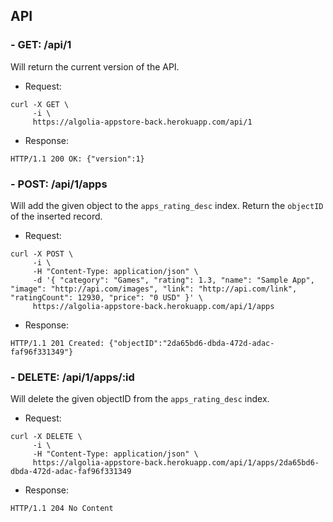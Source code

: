 ## API

### - GET: /api/1

Will return the current version of the API.

- Request:

```
curl -X GET \
     -i \
     https://algolia-appstore-back.herokuapp.com/api/1
```

- Response:

```
HTTP/1.1 200 OK: {"version":1}
```

### - POST: /api/1/apps

Will add the given object to the `apps_rating_desc` index.
Return the `objectID` of the inserted record.

- Request:

```
curl -X POST \
     -i \
     -H "Content-Type: application/json" \
     -d '{ "category": "Games", "rating": 1.3, "name": "Sample App", "image": "http://api.com/images", "link": "http://api.com/link", "ratingCount": 12930, "price": "0 USD" }' \
     https://algolia-appstore-back.herokuapp.com/api/1/apps
```

- Response:

```
HTTP/1.1 201 Created: {"objectID":"2da65bd6-dbda-472d-adac-faf96f331349"}
```

### - DELETE: /api/1/apps/:id

Will delete the given objectID from the `apps_rating_desc` index.

- Request:

```
curl -X DELETE \
     -i \
     -H "Content-Type: application/json" \
     https://algolia-appstore-back.herokuapp.com/api/1/apps/2da65bd6-dbda-472d-adac-faf96f331349
```

- Response:

```
HTTP/1.1 204 No Content
```
